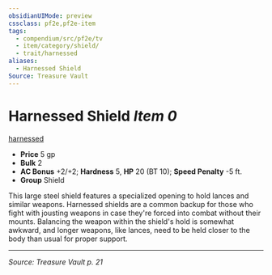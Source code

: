 ```yaml
---
obsidianUIMode: preview
cssclass: pf2e,pf2e-item
tags:
  - compendium/src/pf2e/tv
  - item/category/shield/
  - trait/harnessed
aliases:
  - Harnessed Shield
Source: Treasure Vault
---
```

# Harnessed Shield *Item 0*  
[harnessed](rules/traits/harnessed-tv.md "Harnessed Item Trait")  

- **Price** 5 gp
- **Bulk** 2
- **AC Bonus** +2/+2; **Hardness** 5, **HP** 20 (BT 10); **Speed Penalty** -5 ft.
- **Group** Shield 

This large steel shield features a specialized opening to hold lances and similar weapons. Harnessed shields are a common backup for those who fight with jousting weapons in case they're forced into combat without their mounts. Balancing the weapon within the shield's hold is somewhat awkward, and longer weapons, like lances, need to be held closer to the body than usual for proper support.


---
*Source: Treasure Vault p. 21*